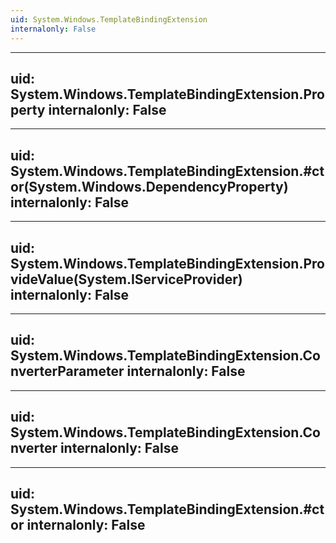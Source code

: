 ```yaml
---
uid: System.Windows.TemplateBindingExtension
internalonly: False
---
```


---
uid: System.Windows.TemplateBindingExtension.Property
internalonly: False
---

---
uid: System.Windows.TemplateBindingExtension.#ctor(System.Windows.DependencyProperty)
internalonly: False
---

---
uid: System.Windows.TemplateBindingExtension.ProvideValue(System.IServiceProvider)
internalonly: False
---

---
uid: System.Windows.TemplateBindingExtension.ConverterParameter
internalonly: False
---

---
uid: System.Windows.TemplateBindingExtension.Converter
internalonly: False
---

---
uid: System.Windows.TemplateBindingExtension.#ctor
internalonly: False
---
